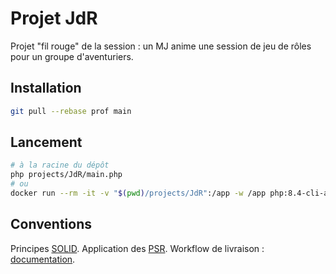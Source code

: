 # Projet JdR

Projet "fil rouge" de la session : un MJ anime une session de jeu de rôles pour un groupe d'aventuriers.

## Installation

```sh
git pull --rebase prof main
```

## Lancement

```sh
# à la racine du dépôt
php projects/JdR/main.php
# ou
docker run --rm -it -v "$(pwd)/projects/JdR":/app -w /app php:8.4-cli-alpine php main.php
```

## Conventions

Principes [SOLID](https://medium.com/@abderrahmane.roumane.ext/tout-comprendre-des-principes-solid-en-10-minutes-votre-guide-rapide-pour-un-code-plus-efficace-bc625c3634f5).
Application des [PSR](https://www.php-fig.org/psr/).
Workflow de livraison : [documentation](../../docs/workflow.md).
